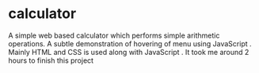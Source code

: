 # calculator
A simple web based calculator which performs simple arithmetic operations. A subtle demonstration of hovering of menu using JavaScript . Mainly HTML and CSS is used along with JavaScript . It took me around 2 hours to finish  this project
